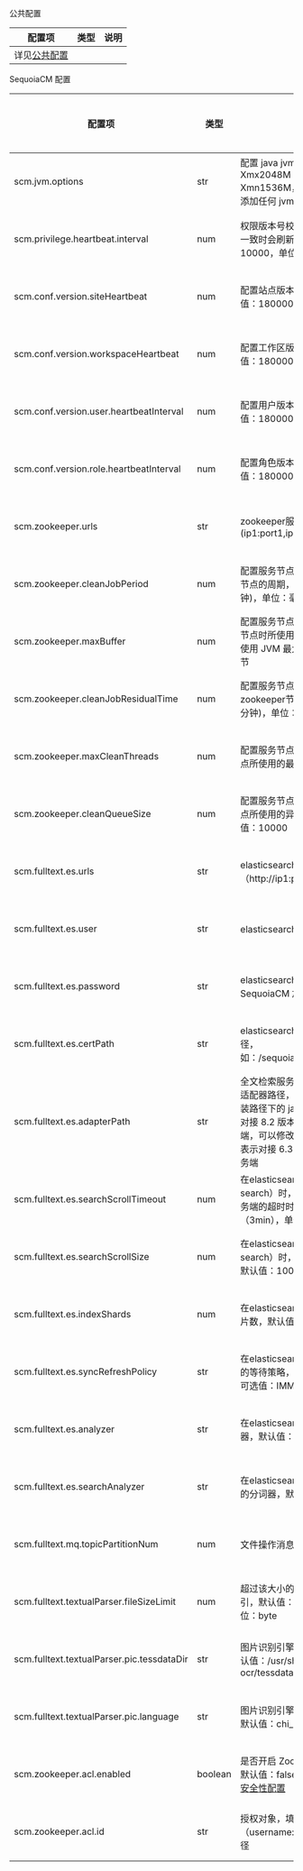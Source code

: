公共配置

|配置项| 类型| 说明|
|------|-----|-----|
|详见[公共配置][public_config]|||

SequoiaCM 配置

|配置项| 类型| 说明| 生效类型 |
|------|-----|-----|----------|
|scm.jvm.options|str|配置 java jvm 参数，例如：-Xmx2048M -Xms2048M -Xmn1536M，默认为空，即启动节点不添加任何 jvm 参数|重启生效|
|scm.privilege.heartbeat.interval|num|权限版本号校验间隔时间，当版本号不一致时会刷新版本信息。默认值：10000，单位：毫秒|重启生效|
|scm.conf.version.siteHeartbeat|num|配置站点版本号校验间隔时间。默认值：180000，单位：毫秒|重启生效|
|scm.conf.version.workspaceHeartbeat|num|配置工作区版本号校验间隔时间。默认值：180000，单位：毫秒|重启生效|
|scm.conf.version.user.heartbeatInterval|num|配置用户版本号校验间隔时间。默认值：180000，单位：毫秒|重启生效|
|scm.conf.version.role.heartbeatInterval|num|配置角色版本号校验间隔时间。默认值：180000，单位：毫秒|重启生效|
|scm.zookeeper.urls|str|zookeeper服务地址(ip1:port1,ip2:port2)|重启生效|
|scm.zookeeper.cleanJobPeriod|num|配置服务节点全量清理zookeeper无效节点的周期，默认值：1800000 (30分钟)，单位：毫秒|重启生效|
|scm.zookeeper.maxBuffer|num|配置服务节点全量清理zookeeper无效节点时所使用的最大buffer大小，默认使用 JVM 最大堆内存的 1/5，单位：字节|重启生效|
|scm.zookeeper.cleanJobResidualTime|num|配置服务节点将清理残留多久的zookeeper节点，默认值：180000 (3分钟)，单位：毫秒|重启生效|
|scm.zookeeper.maxCleanThreads|num|配置服务节点清理残留的zookeeper节点所使用的最大线程数，默认值：6|重启生效|
|scm.zookeeper.cleanQueueSize|num|配置服务节点清理残留的zookeeper节点所使用的异步缓存队列的大小，默认值：10000|重启生效|
|scm.fulltext.es.urls|str|elasticsearch 服务地址（http://ip1:port1,http://ip2:port2）|重启生效|
|scm.fulltext.es.user|str|elasticsearch 服务用户名）|重启生效|
|scm.fulltext.es.password|str|elasticsearch 服务密码文件路径（由 SequoiaCM 加密工具加密产生）|重启生效|
|scm.fulltext.es.certPath|str|elasticsearch 服务 https 证书文件路径，如：/sequoiacm/secret/es/http_ca.crt|重启生效|
|scm.fulltext.es.adapterPath|str|全文检索服务所使用的 elasticsearch 适配器路径，默认使用全文检索服务安装路径下的 jars/es-client-8.2 ，表示对接 8.2 版本的 elasticsearch 服务端，可以修改为 ./jars/es-client-6.3 表示对接 6.3 版本的 elasticsearch 服务端|重启生效|
|scm.fulltext.es.searchScrollTimeout|num|在elasticsearch 通过游标查询（scroll search）时，游标在 elasticsearch 服务端的超时时间，默认值：180000（3min），单位：ms|重启生效|
|scm.fulltext.es.searchScrollSize|num|在elasticsearch 通过游标查询（scroll search）时，每次获取的最大记录数，默认值：1000|重启生效|
|scm.fulltext.es.indexShards|num|在elasticsearch 建立索引时，索引的分片数，默认值：5|重启生效|
|scm.fulltext.es.syncRefreshPolicy|str|在elasticsearch 同步索引数据时，采用的等待策略，默认值：WAIT_UNTIL，可选值：IMMEDIATE、NONE|重启生效|
|scm.fulltext.es.analyzer|str|在elasticsearch 索引数据时使用的分词器，默认值：ik_max_word|重启生效|
|scm.fulltext.es.searchAnalyzer|str|在elasticsearch 检索数据时对查询条件的分词器，默认值：ik_smart|重启生效|
|scm.fulltext.mq.topicPartitionNum|num|文件操作消息主题的分区数，默认值：3|重启生效|
|scm.fulltext.textualParser.fileSizeLimit|num|超过该大小的文件不允许建立全文索引，默认值：10485760（10m），单位：byte|重启生效|
|scm.fulltext.textualParser.pic.tessdataDir|str|图片识别引擎 Tesseract 数据目录，默认值：/usr/share/tesseract-ocr/tessdata/|重启生效|
|scm.fulltext.textualParser.pic.language|str|图片识别引擎 Tesseract 的识别语言，默认值：chi_sim|重启生效|
|scm.zookeeper.acl.enabled     | boolean  | 是否开启 ZooKeeper ACL 权限控制，默认值：false。详情请见：[ZooKeeper 安全性配置][zookeeper_sercurity]|重启生效|
|scm.zookeeper.acl.id          | str   | 授权对象，填写用户名密码串（username:password）的加密文件路径|重启生效|

[public_config]:Maintainance/Node_Config/Readme.md
[zookeeper_sercurity]:Maintainance/Security/Security_Config/zookeeper.md